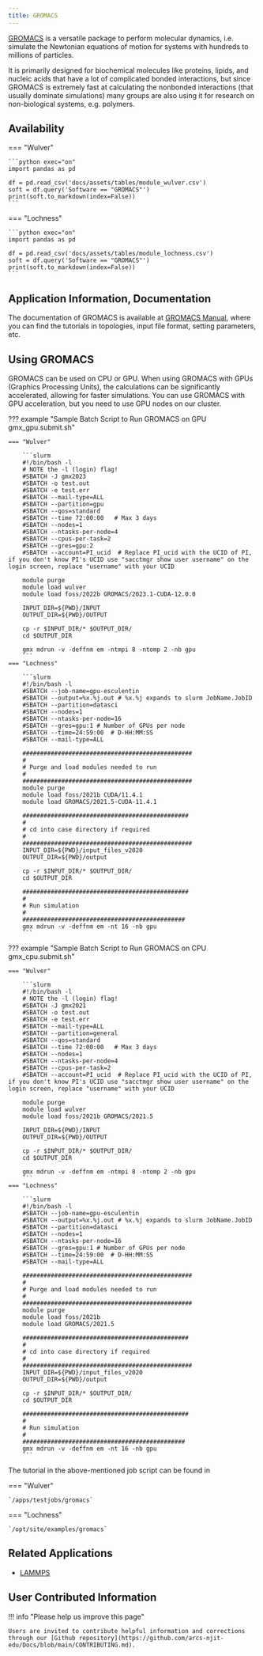 ```yaml
---
title: GROMACS
---
```


[GROMACS](https://www.gromacs.org) is a versatile package to perform molecular dynamics, i.e. simulate the Newtonian equations of motion for systems with hundreds to millions of particles.

It is primarily designed for biochemical molecules like proteins, lipids, and nucleic acids that have a lot of complicated bonded interactions, but since GROMACS is extremely fast at calculating the nonbonded interactions (that usually dominate simulations) many groups are also using it for research on non-biological systems, e.g. polymers.

## Availability

=== "Wulver"

    ```python exec="on"
    import pandas as pd
    
    df = pd.read_csv('docs/assets/tables/module_wulver.csv')
    soft = df.query('Software == "GROMACS"')
    print(soft.to_markdown(index=False))
    ```

=== "Lochness"

    ```python exec="on"
    import pandas as pd
    
    df = pd.read_csv('docs/assets/tables/module_lochness.csv')
    soft = df.query('Software == "GROMACS"')
    print(soft.to_markdown(index=False))
    ```

## Application Information, Documentation
The documentation of GROMACS is available at [GROMACS Manual](https://manual.gromacs.org/current/index.html), where you can find the tutorials in topologies, input file format, setting parameters, etc. 

## Using GROMACS
GROMACS can be used on CPU or GPU. When using GROMACS with GPUs (Graphics Processing Units), the calculations can be significantly accelerated, allowing for faster simulations. You can use GROMACS with GPU acceleration, but you need to use GPU nodes on our cluster. 

??? example "Sample Batch Script to Run GROMACS on GPU gmx_gpu.submit.sh"

    === "Wulver"
        
        ```slurm
        #!/bin/bash -l
        # NOTE the -l (login) flag!
        #SBATCH -J gmx2023
        #SBATCH -o test.out
        #SBATCH -e test.err
        #SBATCH --mail-type=ALL
        #SBATCH --partition=gpu
        #SBATCH --qos=standard
        #SBATCH --time 72:00:00   # Max 3 days
        #SBATCH --nodes=1
        #SBATCH --ntasks-per-node=4
        #SBATCH --cpus-per-task=2
        #SBATCH --gres=gpu:2  
        #SBATCH --account=PI_ucid  # Replace PI_ucid with the UCID of PI, if you don't know PI's UCID use "sacctmgr show user username" on the login screen, replace "username" with your UCID

        module purge
        module load wulver
        module load foss/2022b GROMACS/2023.1-CUDA-12.0.0

        INPUT_DIR=${PWD}/INPUT
        OUTPUT_DIR=${PWD}/OUTPUT

        cp -r $INPUT_DIR/* $OUTPUT_DIR/
        cd $OUTPUT_DIR

        gmx mdrun -v -deffnm em -ntmpi 8 -ntomp 2 -nb gpu
        ```
    === "Lochness"
        
        ```slurm
        #!/bin/bash -l
        #SBATCH --job-name=gpu-esculentin
        #SBATCH --output=%x.%j.out # %x.%j expands to slurm JobName.JobID
        #SBATCH --partition=datasci
        #SBATCH --nodes=1
        #SBATCH --ntasks-per-node=16
        #SBATCH --gres=gpu:1 # Number of GPUs per node
        #SBATCH --time=24:59:00  # D-HH:MM:SS
        #SBATCH --mail-type=ALL
        
        ################################################
        #
        # Purge and load modules needed to run
        #
        ################################################
        module purge
        module load foss/2021b CUDA/11.4.1
        module load GROMACS/2021.5-CUDA-11.4.1

        ###############################################
        #
        # cd into case directory if required
        #
        ################################################
        INPUT_DIR=${PWD}/input_files_v2020
        OUTPUT_DIR=${PWD}/output
        
        cp -r $INPUT_DIR/* $OUTPUT_DIR/
        cd $OUTPUT_DIR

        ###############################################
        #
        # Run simulation
        #
        ##############################################
        gmx mdrun -v -deffnm em -nt 16 -nb gpu
        ```
??? example "Sample Batch Script to Run GROMACS on CPU gmx_cpu.submit.sh"

    === "Wulver"
        
        ```slurm
        #!/bin/bash -l
        # NOTE the -l (login) flag!
        #SBATCH -J gmx2021
        #SBATCH -o test.out
        #SBATCH -e test.err
        #SBATCH --mail-type=ALL
        #SBATCH --partition=general
        #SBATCH --qos=standard
        #SBATCH --time 72:00:00   # Max 3 days
        #SBATCH --nodes=1
        #SBATCH --ntasks-per-node=4
        #SBATCH --cpus-per-task=2
        #SBATCH --account=PI_ucid  # Replace PI_ucid with the UCID of PI, if you don't know PI's UCID use "sacctmgr show user username" on the login screen, replace "username" with your UCID

        module purge
        module load wulver
        module load foss/2021b GROMACS/2021.5

        INPUT_DIR=${PWD}/INPUT
        OUTPUT_DIR=${PWD}/OUTPUT

        cp -r $INPUT_DIR/* $OUTPUT_DIR/
        cd $OUTPUT_DIR

        gmx mdrun -v -deffnm em -ntmpi 8 -ntomp 2 -nb gpu
        ```
    === "Lochness"
        
        ```slurm
        #!/bin/bash -l
        #SBATCH --job-name=gpu-esculentin
        #SBATCH --output=%x.%j.out # %x.%j expands to slurm JobName.JobID
        #SBATCH --partition=datasci
        #SBATCH --nodes=1
        #SBATCH --ntasks-per-node=16
        #SBATCH --gres=gpu:1 # Number of GPUs per node
        #SBATCH --time=24:59:00  # D-HH:MM:SS
        #SBATCH --mail-type=ALL
        
        ################################################
        #
        # Purge and load modules needed to run
        #
        ################################################
        module purge
        module load foss/2021b 
        module load GROMACS/2021.5

        ###############################################
        #
        # cd into case directory if required
        #
        ################################################
        INPUT_DIR=${PWD}/input_files_v2020
        OUTPUT_DIR=${PWD}/output
        
        cp -r $INPUT_DIR/* $OUTPUT_DIR/
        cd $OUTPUT_DIR

        ###############################################
        #
        # Run simulation
        #
        ##############################################
        gmx mdrun -v -deffnm em -nt 16 -nb gpu
        ```
The tutorial in the above-mentioned job script can be found in 

=== "Wulver" 

    `/apps/testjobs/gromacs`

=== "Lochness"
    
    `/opt/site/examples/gromacs`

## Related Applications

* [LAMMPS](lammps.md)

## User Contributed Information

!!! info "Please help us improve this page"

    Users are invited to contribute helpful information and corrections through our [Github repository](https://github.com/arcs-njit-edu/Docs/blob/main/CONTRIBUTING.md).


